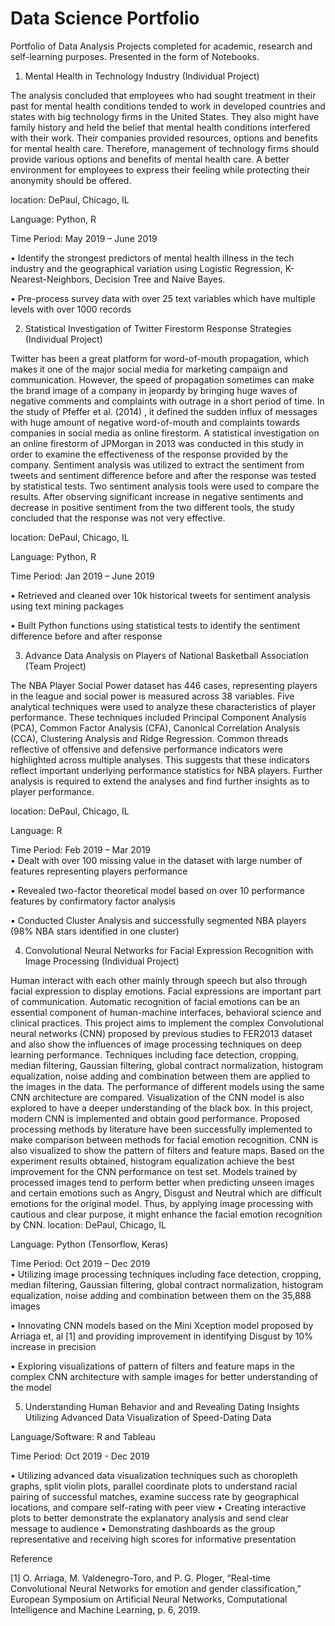 # Data Science Portfolio
Portfolio of Data Analysis Projects completed for academic, research and self-learning purposes. Presented in the form of Notebooks.

1. 	Mental Health in Technology Industry (Individual Project)

The analysis concluded that employees who had sought treatment in their past for mental health conditions tended to work in developed countries and states with big technology firms in the United States. They also might have family history and held the belief that mental health conditions interfered with their work. Their companies provided resources, options and benefits for mental health care. Therefore, management of technology firms should provide various options and benefits of mental health care. A better environment for employees to express their feeling while protecting their anonymity should be offered. 

location: DePaul, Chicago, IL

Language: Python, R 

Time Period: May 2019 – June 2019
	
•	Identify the strongest predictors of mental health illness in the tech industry and the geographical variation using Logistic Regression, K-Nearest-Neighbors, Decision Tree and Naive Bayes. 

•	Pre-process survey data with over 25 text variables which have multiple levels with over 1000 records


2. Statistical Investigation of Twitter Firestorm Response Strategies (Individual Project)

Twitter has been a great platform for word-of-mouth propagation, which makes it one of the major social media for marketing campaign and communication. However, the speed of propagation sometimes can make the brand image of a company in jeopardy by bringing huge waves of negative comments and complaints with outrage in a short period of time. In the study of Pfeffer et al. (2014) , it defined the sudden influx of messages with huge amount of negative word-of-mouth and complaints towards companies in social media as online firestorm. A statistical investigation on an online firestorm of JPMorgan in 2013 was conducted in this study in order to examine the effectiveness of the response provided by the company.  Sentiment analysis was utilized to extract the sentiment from tweets and sentiment difference before and after the response was tested by statistical tests. Two sentiment analysis tools were used to compare the results. After observing significant increase in negative sentiments and decrease in positive sentiment from the two different tools, the study concluded that the response was not very effective.
	
location: DePaul, Chicago, IL

Language: Python, R         

Time Period: Jan 2019 – June 2019

•	Retrieved and cleaned over 10k historical tweets for sentiment analysis using text mining packages

•	Built Python functions using statistical tests to identify the sentiment difference before and after response

3. Advance Data Analysis on Players of National Basketball Association  (Team Project)

The NBA Player Social Power dataset has 446 cases, representing players in the league and social power is measured across 38 variables. Five analytical techniques were used to analyze these characteristics of player performance. These techniques included Principal Component Analysis (PCA), Common Factor Analysis (CFA), Canonical Correlation Analysis (CCA), Clustering Analysis and Ridge Regression. Common threads reflective of offensive and defensive performance indicators were highlighted across multiple analyses. This suggests that these indicators reflect important underlying performance statistics for NBA players. Further analysis is required to extend the analyses and find further insights as to player performance. 

location: DePaul, Chicago, IL

Language: R         

Time Period: Feb 2019 – Mar 2019                                                                                                                                                                                              
•	Dealt with over 100 missing value in the dataset with large number of features representing players performance

•	Revealed two-factor theoretical model based on over 10 performance features by confirmatory factor analysis

•	Conducted Cluster Analysis and successfully segmented NBA players (98% NBA stars identified in one cluster)



4. Convolutional Neural Networks for Facial Expression Recognition with Image Processing (Individual Project)

Human interact with each other mainly through speech but also through facial expression to display emotions. Facial expressions are important part of communication. Automatic recognition of facial emotions can be an essential component of human-machine interfaces, behavioral science and clinical practices.
This project aims to implement the complex Convolutional neural networks (CNN) proposed by previous studies to FER2013 dataset and also show the influences of image processing techniques on deep learning performance. Techniques including face detection, cropping, median filtering, Gaussian filtering, global contract normalization, histogram equalization, noise adding and combination between them are applied to the images in the data. The performance of different models using the same CNN architecture are compared. Visualization of the CNN model is also explored to have a deeper understanding of the black box.
In this project, modern CNN is implemented and obtain good performance. Proposed processing methods by literature have been successfully implemented to make comparison between methods for facial emotion recognition. CNN is also visualized to show the pattern of filters and feature maps. Based on the experiment results obtained, histogram equalization achieve the best improvement for the CNN performance on test set. Models trained by processed images tend to perform better when predicting unseen images and certain emotions such as Angry, Disgust and Neutral which are difficult emotions for the original model. Thus, by applying image processing with cautious and clear purpose, it might enhance the facial emotion recognition by CNN.
location: DePaul, Chicago, IL

Language: Python (Tensorflow, Keras)

Time Period: Oct 2019 – Dec 2019                                                                                                                                                                                              
•	Utilizing image processing techniques including face detection, cropping, median filtering, Gaussian filtering, global
	contract normalization, histogram equalization, noise adding and combination between them on the 35,888 images 

•	Innovating CNN models based on the Mini Xception model proposed by Arriaga et, al [1] and providing improvement in
	identifying Disgust by 10% increase in precision

•	Exploring visualizations of pattern of filters and feature maps in the complex CNN architecture with sample images for 
	better understanding of the model
	

5. Understanding Human Behavior and and Revealing Dating Insights Utilizing Advanced Data Visualization of Speed-Dating Data

Language/Software: R and Tableau

Time Period: Oct 2019 - Dec 2019

•	Utilizing advanced data visualization techniques such as choropleth graphs, split violin plots, parallel coordinate
	plots to understand racial pairing of successful matches, examine success rate by geographical locations, and compare 
	self-rating with peer view
•	Creating interactive plots to better demonstrate the explanatory analysis and send clear message to audience
•	Demonstrating dashboards as the group representative and receiving high scores for informative presentation 
	
Reference

[1] O. Arriaga, M. Valdenegro-Toro, and P. G. Ploger, “Real-time Convolutional Neural Networks for emotion and gender classification,” European Symposium on Artificial Neural Networks, Computational Intelligence and Machine Learning, p. 6, 2019.



